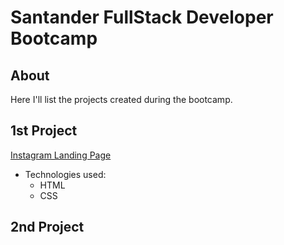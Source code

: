 # Santander FullStack Developer Bootcamp

About
---

Here I'll list the projects created during the bootcamp.

1st Project
---

[Instagram Landing Page](https://lionelsu.github.io/Santander-fullstack-developer_repo/lp-Instagram/)

- Technologies used:
  - HTML
  - CSS

2nd Project
---

